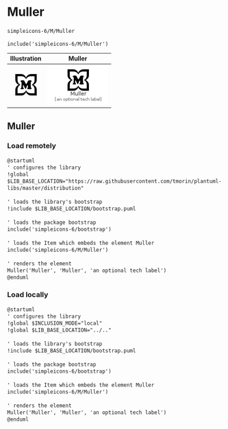# Muller


```text
simpleicons-6/M/Muller
```

```text
include('simpleicons-6/M/Muller')
```



| Illustration | Muller |
| :---: | :---: |
| ![illustration for Illustration](../../simpleicons-6/M/Muller.png) | ![illustration for Muller](../../simpleicons-6/M/Muller.Local.png) |




## Muller

### Load remotely
```plantuml
@startuml
' configures the library
!global $LIB_BASE_LOCATION="https://raw.githubusercontent.com/tmorin/plantuml-libs/master/distribution"

' loads the library's bootstrap
!include $LIB_BASE_LOCATION/bootstrap.puml

' loads the package bootstrap
include('simpleicons-6/bootstrap')

' loads the Item which embeds the element Muller
include('simpleicons-6/M/Muller')

' renders the element
Muller('Muller', 'Muller', 'an optional tech label')
@enduml
```

### Load locally
```plantuml
@startuml
' configures the library
!global $INCLUSION_MODE="local"
!global $LIB_BASE_LOCATION="../.."

' loads the library's bootstrap
!include $LIB_BASE_LOCATION/bootstrap.puml

' loads the package bootstrap
include('simpleicons-6/bootstrap')

' loads the Item which embeds the element Muller
include('simpleicons-6/M/Muller')

' renders the element
Muller('Muller', 'Muller', 'an optional tech label')
@enduml
```

